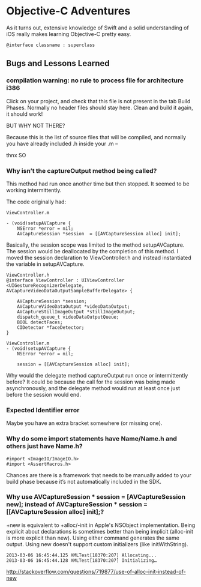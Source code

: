 # Objective-C Adventures

As it turns out, extensive knowledge of Swift and a solid understanding of iOS really makes learning Objective-C pretty easy.

```
@interface classname : superclass

```

## Bugs and Lessons Learned

### compilation warning: no rule to process file for architecture i386

Click on your project, and check that this file is not present in the tab Build Phases. Normally no header files should stay here. Clean and build it again, it should work!

BUT WHY NOT THERE?

Because this is the list of source files that will be compiled, and normally you have already included <file>.h inside your <file>.m –

thnx SO

### Why isn’t the captureOutput method being called?
This method had run once another time but then stopped. It seemed to be working intermittently.

The code originally had:

```
ViewController.m

- (void)setupAVCapture {
    NSError *error = nil;
    AVCaptureSession *session  = [[AVCaptureSession alloc] init];
```

Basically, the session scope was limited to the method setupAVCapture. The session would be deallocated by the completion of this method. I moved the session declaration to ViewController.h and instead instantiated the variable in setupAVCapture.

```
ViewController.h
@interface ViewController : UIViewController <UIGestureRecognizerDelegate, AVCaptureVideoDataOutputSampleBufferDelegate> {
    
    AVCaptureSession *session;
    AVCaptureVideoDataOutput *videoDataOutput;
    AVCaptureStillImageOutput *stillImageOutput;
    dispatch_queue_t videoDataOutputQueue;
    BOOL detectFaces;
    CIDetector *faceDetector;   
}

ViewController.m
- (void)setupAVCapture {
    NSError *error = nil;
    
    session = [[AVCaptureSession alloc] init];

```
Why would the delegate method captureOutput run once or intermittently before? It could be because the call for the session was being made asynchronously, and the delegate method would run at least once just before the session would end.

### Expected Identifier error
Maybe you have an extra bracket somewhere (or missing one).

### Why do some import statements have Name/Name.h and others just have Name.h?

```
#import <ImageIO/ImageIO.h>
#import <AssertMacros.h>
```

Chances are there is a framework that needs to be manually added to your build phase because it’s not automatically included in the SDK.

### Why use AVCaptureSession * session = [AVCaptureSession new]; instead of AVCaptureSession * session = [[AVCaptureSession alloc] init];?

+new is equivalent to +alloc/-init in Apple's NSObject implementation. 
Being explicit about declarations is sometimes better than being implicit (alloc-init is more explicit than new). Using either command generates the same output. Using new doesn't support custom initializers (like initWithString).

```
2013-03-06 16:45:44.125 XMLTest[18370:207] Allocating...
2013-03-06 16:45:44.128 XMLTest[18370:207] Initializing…
```

<http://stackoverflow.com/questions/719877/use-of-alloc-init-instead-of-new>
